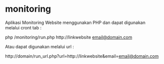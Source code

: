 monitoring
==========

Aplikasi Monitoring Website menggunakan PHP dan dapat digunakan melalui cront tab :

php /monitoring/run.php http://linkwebsite email@domain.com

Atau dapat digunakan melalui url :

http://domain/run_url.php?url=http://linkwebsite&email=email@domain.com

